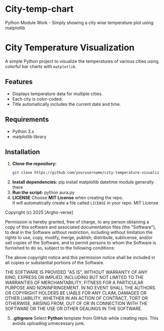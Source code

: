 # City-temp-chart
Python Module Work - Simply showing a city wise temperature plot using matplotlib
# City Temperature Visualization

A simple Python project to visualize the temperatures of various cities using colorful bar charts with `matplotlib`.

## Features
- Displays temperature data for multiple cities.
- Each city is color-coded.
- Title automatically includes the current date and time.

## Requirements
- Python 3.x
- matplotlib library

## Installation

1. **Clone the repository:**
   ```bash
   git clone https://github.com/yourusername/city-temperature-visualization.git
2. **Install dependencies:**
   pip install matplotlib 
   datetime module generally there
3. **Run the script:**
   python aura.py
4. **LICENSE**
Choose **MIT License** when creating the repo.  
It will automatically create a file called `LICENSE` in your repo.
MIT License

Copyright (c) 2025 [Argho-verse]

Permission is hereby granted, free of charge, to any person obtaining a copy of this software and associated documentation files (the "Software"), to deal in the Software without restriction, including without limitation the rights to use, copy, modify, merge, publish, distribute, sublicense, and/or sell copies of the Software, and to permit persons to whom the Software is furnished to do so, subject to the following conditions:

The above copyright notice and this permission notice shall be included in all copies or substantial portions of the Software.

THE SOFTWARE IS PROVIDED "AS IS", WITHOUT WARRANTY OF ANY KIND, EXPRESS OR IMPLIED, INCLUDING BUT NOT LIMITED TO THE WARRANTIES OF MERCHANTABILITY, FITNESS FOR A PARTICULAR PURPOSE AND NONINFRINGEMENT. IN NO EVENT SHALL THE AUTHORS OR COPYRIGHT HOLDERS BE LIABLE FOR ANY CLAIM, DAMAGES OR OTHER LIABILITY, WHETHER IN AN ACTION OF CONTRACT, TORT OR OTHERWISE, ARISING FROM, OUT OF OR IN CONNECTION WITH THE SOFTWARE OR THE USE OR OTHER DEALINGS IN THE SOFTWARE.

5. **.gitignore**
Select **Python** template from GitHub while creating repo.
This avoids uploading unnecessary junk.

